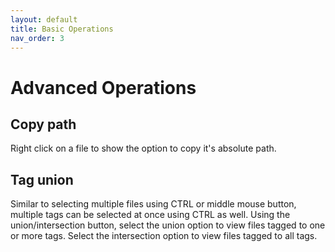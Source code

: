 ```yaml
---
layout: default
title: Basic Operations
nav_order: 3
---
```


# Advanced Operations

## Copy path
Right click on a file to show the option to copy it's absolute path.

## Tag union
Similar to selecting multiple files using CTRL or middle mouse button, multiple tags can be selected at once using CTRL as well. Using the union/intersection button, select the union option to view files tagged to one or more tags. Select the intersection option to view files tagged to all tags.
